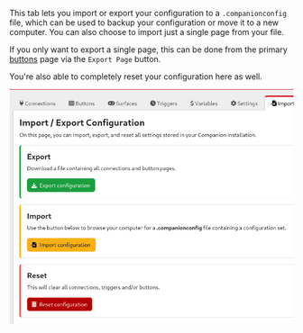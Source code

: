 This tab lets you import or export your configuration to a `.companionconfig` file, which can be used to backup your configuration or move it to a new computer. You can also choose to import just a single page from your file.

If you only want to export a single page, this can be done from the primary [buttons](#header-2-buttons) page via the `Export Page` button.

You're also able to completely reset your configuration here as well.

![Import/Export](images/import-export.png?raw=true 'Import/Export')
